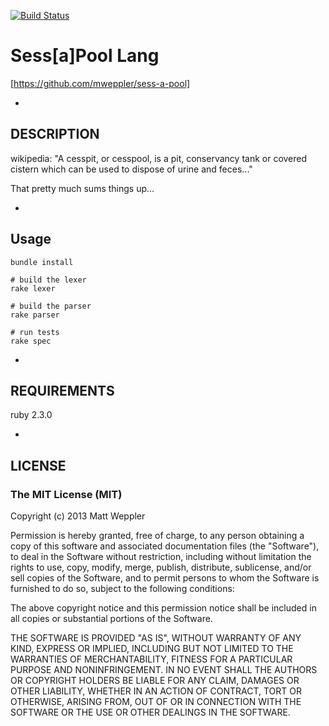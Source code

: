 [![Build Status](https://travis-ci.org/mweppler/sess-a-pool.png)](https://travis-ci.org/mweppler/sess-a-pool)

# Sess[a]Pool Lang

[https://github.com/mweppler/sess-a-pool]

-

## DESCRIPTION

wikipedia: "A cesspit, or cesspool, is a pit, conservancy tank or covered cistern which can be used to dispose of urine and feces..."

That pretty much sums things up...

-

## Usage

```
bundle install

# build the lexer
rake lexer

# build the parser
rake parser

# run tests
rake spec
```

-

## REQUIREMENTS

ruby 2.3.0

-

## LICENSE

### The MIT License (MIT)

Copyright (c) 2013 Matt Weppler

Permission is hereby granted, free of charge, to any person obtaining a copy of this software and associated documentation files (the "Software"), to deal in the Software without restriction, including without limitation the rights to use, copy, modify, merge, publish, distribute, sublicense, and/or sell copies of the Software, and to permit persons to whom the Software is furnished to do so, subject to the following conditions:

The above copyright notice and this permission notice shall be included in all copies or substantial portions of the Software.

THE SOFTWARE IS PROVIDED "AS IS", WITHOUT WARRANTY OF ANY KIND, EXPRESS OR IMPLIED, INCLUDING BUT NOT LIMITED TO THE WARRANTIES OF MERCHANTABILITY, FITNESS FOR A PARTICULAR PURPOSE AND NONINFRINGEMENT. IN NO EVENT SHALL THE AUTHORS OR COPYRIGHT HOLDERS BE LIABLE FOR ANY CLAIM, DAMAGES OR OTHER LIABILITY, WHETHER IN AN ACTION OF CONTRACT, TORT OR OTHERWISE, ARISING FROM, OUT OF OR IN CONNECTION WITH THE SOFTWARE OR THE USE OR OTHER DEALINGS IN THE SOFTWARE.


